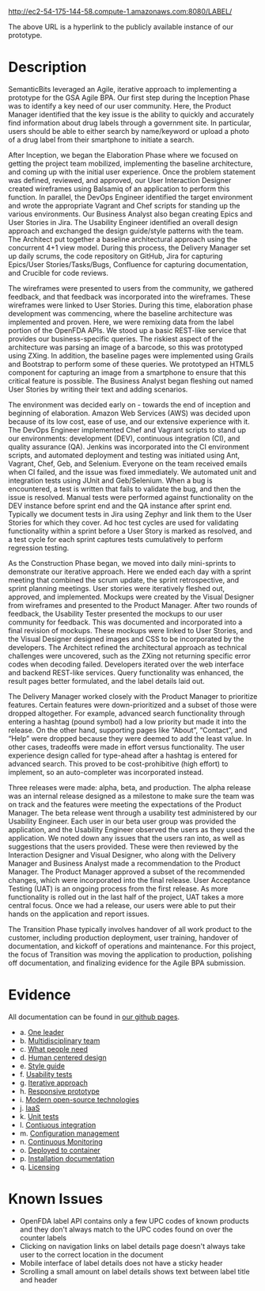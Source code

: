 http://ec2-54-175-144-58.compute-1.amazonaws.com:8080/LABEL/

The above URL is a hyperlink to the publicly available instance of our prototype.

# Description #

SemanticBits leveraged an Agile, iterative approach to implementing a prototype for the GSA Agile BPA.  Our first step during the Inception Phase was to identify a key need of our user community.  Here, the Product Manager identified that the key issue is the ability to quickly and accurately find information about drug labels through a government site.  In particular, users should be able to either search by name/keyword or upload a photo of a drug label from their smartphone to initiate a search.  

After Inception, we began the Elaboration Phase where we focused on getting the project team mobilized, implementing the baseline architecture, and coming up with the initial user experience.  Once the problem statement was defined, reviewed, and approved, our User Interaction Designer created wireframes using Balsamiq of an application to perform this function.  In parallel, the DevOps Engineer identified the target environment and wrote the appropriate Vagrant and Chef scripts for standing up the various environments.  Our Business Analyst also began creating Epics and User Stories in Jira.  The Usability Engineer identified an overall design approach and exchanged the design guide/style patterns with the team.  The Architect put together a baseline architectural approach using the concurrent 4+1 view model.  During this process, the Delivery Manager set up daily scrums, the code repository on GitHub, Jira for capturing Epics/User Stories/Tasks/Bugs, Confluence for capturing documentation, and Crucible for code reviews.

The wireframes were presented to users from the community, we gathered feedback, and that feedback was incorporated into the wireframes.  These wireframes were linked to User Stories.  During this time, elaboration phase development was commencing, where the baseline architecture was implemented and proven.  Here, we were remixing data from the label portion of the OpenFDA APIs. We stood up a basic REST-like service that provides our business-specific queries.  The riskiest aspect of the architecture was parsing an image of a barcode, so this was prototyped using ZXing.  In addition, the baseline pages were implemented using Grails and Bootstrap to perform some of these queries.  We prototyped an HTML5 component for capturing an image from a smartphone to ensure that this critical feature is possible.  The Business Analyst began fleshing out named User Stories by writing their text and adding scenarios.

The environment was decided early on - towards the end of inception and beginning of elaboration.  Amazon Web Services (AWS) was decided upon because of its low cost, ease of use, and our extensive experience with it.  The DevOps Engineer implemented Chef and Vagrant scripts to stand up our environments: development (DEV), continuous integration (CI), and quality assurance (QA).  Jenkins was incorporated into the CI environment scripts, and automated deployment and testing was initiated using Ant, Vagrant, Chef, Geb, and Selenium.  Everyone on the team received emails when CI failed, and the issue was fixed immediately.  We automated unit and integration tests using JUnit and Geb/Selenium.  When a bug is encountered, a test is written that fails to validate the bug, and then the issue is resolved.  Manual tests were performed against functionality on the DEV instance before sprint end and the QA instance after sprint end.  Typically we document tests in Jira using Zephyr and link them to the User Stories for which they cover.  Ad hoc test cycles are used for validating functionality within a sprint before a User Story is marked as resolved, and a test cycle for each sprint captures tests cumulatively to perform regression testing.

As the Construction Phase began, we moved into daily mini-sprints to demonstrate our iterative approach.  Here we ended each day with a sprint meeting that combined the scrum update, the sprint retrospective, and sprint planning meetings.  User stories were iteratively fleshed out, approved, and implemented.  Mockups were created by the Visual Designer from wireframes and presented to the Product Manager.  After two rounds of feedback, the Usability Tester presented the mockups to our user community for feedback.  This was documented and incorporated into a final revision of mockups.  These mockups were linked to User Stories, and the Visual Designer designed images and CSS to be incorporated by the developers.  The Architect refined the architectural approach as technical challenges were uncovered, such as the ZXing not returning specific error codes when decoding failed.  Developers iterated over the web interface and backend REST-like services.  Query functionality was enhanced, the result pages better formulated, and the label details laid out.  

The Delivery Manager worked closely with the Product Manager to prioritize features.  Certain features were down-prioritized and a subset of those were dropped altogether.  For example, advanced search functionality through entering a hashtag (pound symbol) had a low priority but made it into the release.  On the other hand, supporting pages like “About”, “Contact”, and “Help” were dropped because they were deemed to add the least value.  In other cases, tradeoffs were made in effort versus functionality.  The user experience design called for type-ahead after a hashtag is entered for advanced search.  This proved to be cost-prohibitive (high effort) to implement, so an auto-completer was incorporated instead.

Three releases were made: alpha, beta, and production.  The alpha release was an internal release designed as a milestone to make sure the team was on track and the features were meeting the expectations of the Product Manager.  The beta release went through a usability test administered by our Usability Engineer.  Each user in our beta user group was provided the application, and the Usability Engineer observed the users as they used the application.  We noted down any issues that the users ran into, as well as suggestions that the users provided.  These were then reviewed by the Interaction Designer and Visual Designer, who along with the Delivery Manager and Business Analyst made a recommendation to the Product Manager.  The Product Manager approved a subset of the recommended changes, which were incorporated into the final release.  User Acceptance Testing (UAT) is an ongoing process from the first release.  As more functionality is rolled out in the last half of the project, UAT takes a more central focus.  Once we had a release, our users were able to put their hands on the application and report issues.

The Transition Phase typically involves handover of all work product to the customer, including production deployment, user training, handover of documentation, and kickoff of operations and maintenance.  For this project, the focus of Transition was moving the application to production, polishing off documentation, and finalizing evidence for the Agile BPA submission.

# Evidence #

All documentation can be found in [our github pages](http://semanticbits.github.io/label-priv/).

* a. [One leader](http://semanticbits.github.io/label-priv/Leader.html)
* b. [Multidisciplinary team](http://semanticbits.github.io/label-priv/Resources.html)
* c. [What people need](http://semanticbits.github.io/label-priv/Users.html)
* d. [Human centered design](http://semanticbits.github.io/label-priv/Human-centered%2BDesign.html)
* e. [Style guide](http://semanticbits.github.io/label-priv/UI%2BStyle%2BGuide.html)
* f. [Usability tests](http://semanticbits.github.io/label-priv/Users.html)
* g. [Iterative approach](http://semanticbits.github.io/label-priv/Schedule.html)
* h. [Responsive prototype](http://ec2-54-175-144-58.compute-1.amazonaws.com:8080/LABEL/)
* i. [Modern open-source technologies](http://semanticbits.github.io/label-priv/Configuration%2BManagement.html#ConfigurationManagement-Third-PartySoftware)
* j. [IaaS](http://semanticbits.github.io/label-priv/Architecture.html#Architecture-PhysicalView)
* k. [Unit tests](http://semanticbits.github.io/label-priv/Testing%2BProcess.html#TestingProcess-Unit)
* l. [Contiuous integration](http://semanticbits.github.io/label-priv/Environments.html#Environments-ContinuousIntegration(CI))
* m. [Configuration management](http://semanticbits.github.io/label-priv/Configuration%2BManagement.html)
* n. [Continuous Monitoring](http://semanticbits.github.io/label-priv/Environments.html#Environments-ContinuousMonitoring)
* o. [Deployed to container](http://semanticbits.github.io/label-priv/Environments.html#Environments-AmazonWebServices)
* p. [Installation documentation](http://semanticbits.github.io/label-priv/Installation%2BGuide.html)
* q. [Licensing](http://semanticbits.github.io/label-priv/Configuration%2BManagement.html#ConfigurationManagement-Third-PartySoftware)

# Known Issues #

* OpenFDA label API contains only a few UPC codes of known products and they don't always match to the UPC codes found on over the counter labels
* Clicking on navigation links on label details page doesn't always take user to the correct location in the document
* Mobile interface of label details does not have a sticky header
* Scrolling a small amount on label details shows text between label title and header
